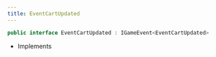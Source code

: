 ```yaml
---
title: EventCartUpdated
---
```


```csharp
public interface EventCartUpdated : IGameEvent<EventCartUpdated>
```

- Implements

